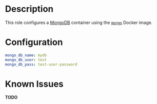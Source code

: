 # Description

This role configures a [MongoDB](https://www.mongodb.com/) container using the [`mongo`](ttps://hub.docker.com/_/mongo) Docker image.

# Configuration

```yaml
mongo_db_name: mydb
mongo_db_user: test
mongo_db_pass: test-user-password
```

# Known Issues

__TODO__

